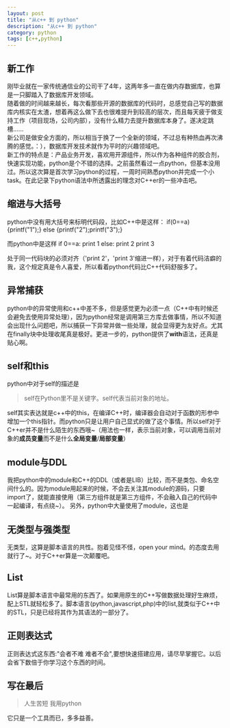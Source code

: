 ```yaml
---
layout: post
title: "从c++ 到 python"
description: "从c++ 到 python"
category: python
tags: [c++,python]
---
```


## 新工作 ##
刚毕业就在一家传统通信业的公司干了4年，这两年多一直在做内存数据库，也算是一只脚踏入了数据库开发领域。  
随着做的时间越来越长，每次看那些开源的数据库的代码时，总感觉自己写的数据库内核实在太渣，想着再这么做下去也很难提升到较高的层次，而且每天疲于做支持工作（项目现场，公司内部），没有什么精力去提升数据库本身了。遂决定跳槽......  
新公司是做安全方面的，所以相当于换了一个全新的领域，不过总有种热血再次沸腾的感觉。：），数据库开发技术就作为平时的兴趣领域吧。  
新工作的特点是：产品业务开发，喜欢用开源组件，所以作为各种组件的胶合剂，快速实现功能，python是个不错的选择。之前虽然看过一点python，但基本没用过。所以这次算是首次学习python的过程，一周时间熟悉python并完成一个小task。在此记录下python语法中所透露出的理念对C++er的一些冲击吧。  

## 缩进与大括号 ##
python中没有用大括号来标明代码段，比如C++中是这样：
    if(0==a)
    {printf("1");}
    else
    {printf("2");printf("3");}

而python中是这样
    if 0==a:
    	print 1
    else:
    	print 2
		print 3

处于同一代码块的必须对齐（'print 2'，'print 3'缩进一样），对于有着代码洁癖的我，这个规定真是令人喜爱，所以看着python代码比C++代码舒服多了。  


## 异常捕获 ##
python中的异常使用和c++中差不多，但是感觉更为必须一点（C++中有时候还会避免去使用异常处理），因为python经常是调用第三方库去做事情，所以不知道会出现什么问题吧，所以捕获一下异常并做一些处理，就会显得更为友好点。尤其在finally块中处理收尾真是极好。更进一步的，python提供了**with**语法，还真是贴心啊。

## self和this ##
python中对于self的描述是
> self在Python里不是关键字。self代表当前对象的地址。

self其实表达就是c++中的this，在编译C++时，编译器会自动对于函数的形参中增加一个this指针。而python只是让用户自己显式的做了这个事情。所以self对于C++er并不是什么陌生的东西哦~（用法也一样，表示当前对象，可以调用当前对象的**成员变量**而不是什么**全局变量**/**局部变量**）

## module与DDL ##
我把python中的module和C++的DDL（或者是LIB）比较，而不是类包、命名空间什么的。因为module用起来的时候，不会去关注其module的源码，只要import了，就能直接使用（第三方组件就是第三方组件，不会融入自己的代码中一起编译，有点绕~）。
另外，python中大量使用了module，这也是


## 无类型与强类型 ##
无类型，这算是脚本语言的共性。抱着见怪不怪，open your mind。的态度去用就行了~。对于C++er算是一次颠覆吧。  

## List ##
List算是脚本语言中最常用的东西了。如果用原生的C++写做数据处理好生麻烦，配上STL就轻松多了。脚本语言(python,javascript,php)中的list,就类似于C++中的STL，只是已经将其作为其语法的一部分了。

## 正则表达式 ##
正则表达式这东西:"会者不难 难者不会",要想快速搭建应用，请尽早掌握它。以后会省下数倍于你学习这个东西的时间。

## 写在最后 ##

> 人生苦短 我用python
 
它只是一个工具而已，多多益善。